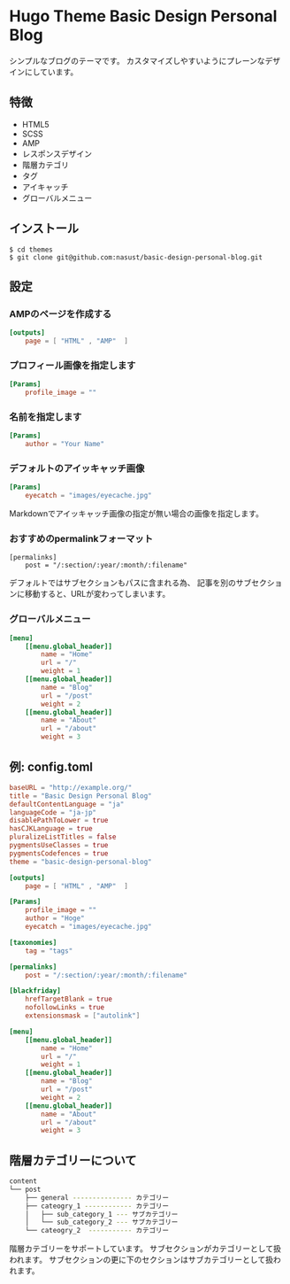 # Hugo Theme Basic Design Personal Blog

シンプルなブログのテーマです。
カスタマイズしやすいようにプレーンなデザインにしています。

## 特徴

- HTML5
- SCSS
- AMP
- レスポンスデザイン
- 階層カテゴリ
- タグ
- アイキャッチ
- グローバルメニュー

## インストール

```shell
$ cd themes
$ git clone git@github.com:nasust/basic-design-personal-blog.git
```

## 設定

### AMPのページを作成する

```toml
[outputs]
    page = [ "HTML" , "AMP"  ]
```

### プロフィール画像を指定します

```toml
[Params]
    profile_image = ""
```

### 名前を指定します

```toml
[Params]
    author = "Your Name"
```

### デフォルトのアイッキャッチ画像

```toml
[Params]
    eyecatch = "images/eyecache.jpg"
```

Markdownでアイッキャッチ画像の指定が無い場合の画像を指定します。

### おすすめのpermalinkフォーマット

```
[permalinks]
    post = "/:section/:year/:month/:filename"
```

デフォルトではサブセクションもパスに含まれる為、
記事を別のサブセクションに移動すると、URLが変わってしまいます。

### グローバルメニュー

```toml
[menu]
    [[menu.global_header]]
        name = "Home"
        url = "/"
        weight = 1
    [[menu.global_header]]
        name = "Blog"
        url = "/post"
        weight = 2
    [[menu.global_header]]
        name = "About"
        url = "/about"
        weight = 3
```

## 例: config.toml

```toml
baseURL = "http://example.org/"
title = "Basic Design Personal Blog"
defaultContentLanguage = "ja"
languageCode = "ja-jp"
disablePathToLower = true
hasCJKLanguage = true
pluralizeListTitles = false
pygmentsUseClasses = true
pygmentsCodefences = true
theme = "basic-design-personal-blog"

[outputs]
    page = [ "HTML" , "AMP"  ]

[Params]
    profile_image = ""
    author = "Hoge"
    eyecatch = "images/eyecache.jpg"

[taxonomies]
    tag = "tags"

[permalinks]
    post = "/:section/:year/:month/:filename"

[blackfriday]
    hrefTargetBlank = true
    nofollowLinks = true
    extensionsmask = ["autolink"]

[menu]
    [[menu.global_header]]
        name = "Home"
        url = "/"
        weight = 1
    [[menu.global_header]]
        name = "Blog"
        url = "/post"
        weight = 2
    [[menu.global_header]]
        name = "About"
        url = "/about"
        weight = 3
```

## 階層カテゴリーについて

```bash
content
└── post
    ├── general --------------- カテゴリー
    ├── cateogry_1 ------------ カテゴリー
    │   ├── sub_category_1 --- サブカテゴリー
    │   └── sub_category_2 --- サブカテゴリー
    └── cateogry_2  ----------- カテゴリー
```

階層カテゴリーをサポートしています。
サブセクションがカテゴリーとして扱われます。
サブセクションの更に下のセクションはサブカテゴリーとして扱われます。





